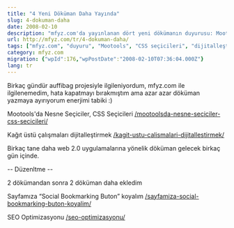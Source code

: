 ```yaml
---
title: "4 Yeni Döküman Daha Yayında"
slug: 4-dokuman-daha
date: 2008-02-10
description: "mfyz.com'da yayınlanan dört yeni dökümanın duyurusu: Mootools CSS seçicileri, kağıt üzeri çalışmaları dijitalleştirme, sosyal imleme butonları ve SEO optimizasyonu."
url: http://mfyz.com/tr/4-dokuman-daha/
tags: ["mfyz.com", "duyuru", "Mootools", "CSS seçicileri", "dijitalleştirme", "sosyal imleme", "SEO", "web geliştirme", "makale"]
category: mfyz.com
migration: {"wpId":176,"wpPostDate":"2008-02-10T07:36:04.000Z"}
lang: tr
---
```


Birkaç gündür auffibag projesiyle ilgileniyordum, mfyz.com ile ilgilenemedim, hata kapatmayı bırakmıştım ama azar azar döküman yazmaya ayırıyorum enerjimi tabiki :)

Mootools'da Nesne Seçiciler, CSS Seçicileri [/mootoolsda-nesne-seciciler-css-secicileri/](/mootoolsda-nesne-seciciler-css-secicileri/)

Kağıt üstü çalışmaları dijitalleştirmek [/kagit-ustu-calismalari-dijitallestirmek/](/kagit-ustu-calismalari-dijitallestirmek/)

Birkaç tane daha web 2.0 uygulamalarına yönelik döküman gelecek birkaç gün içinde.

\-- Düzenltme --

2 dökümandan sonra 2 döküman daha ekledim

Sayfamıza “Social Bookmarking Buton” koyalım [/sayfamiza-social-bookmarking-buton-koyalim/](/sayfamiza-social-bookmarking-buton-koyalim/)

SEO Optimizasyonu [/seo-optimizasyonu/](/seo-optimizasyonu/)